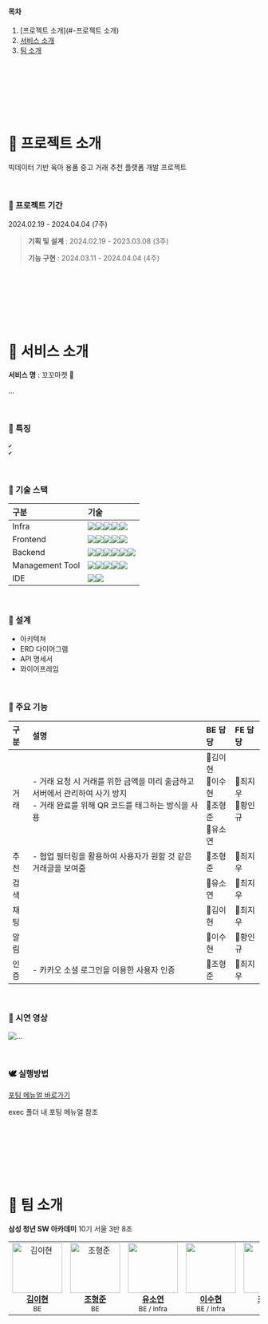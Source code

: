 #### 목차

1. [프로젝트 소개](#-프로젝트 소개)   
2. [서비스 소개](#-주요-기능)  
5. [팀 소개](#-팀-소개)  

<br><br><br><br><br><br>

# 🐔 프로젝트 소개

빅데이터 기반 육아 용품 중고 거래 추천 플랫폼 개발 프로젝트

<br>

### 🐤 프로젝트 기간
2024.02.19 - 2024.04.04 (7주)

> **기획 및 설계** : 2024.02.19 - 2023.03.08 (3주)
>
> **기능 구현** : 2024.03.11 - 2024.04.04 (4주)

<br><br><br><br><br><br>

# 🐣 서비스 소개 

**서비스 명** : 꼬꼬마켓 🐔

...

<br>

### 🦢 특징
    ✔ 
    ✔ 


<br>

### 🦅 기술 스택
|구분|기술|
|:---|:---|
|Infra|<img src="https://img.shields.io/badge/AWS EC2-FF9900?style=flat-square&logo=amazonec2&logoColor=white"><img src="https://img.shields.io/badge/NGINX-009639?style=flat-square&logo=nginx&logoColor=white"><img src="https://img.shields.io/badge/DOCKER-2496ED?style=flat-square&logo=docker&logoColor=white"><img src="https://img.shields.io/badge/UBUNTU-E95420?style=flat-square&logo=ubuntu&logoColor=white"><img src="https://img.shields.io/badge/JENKINS-D24939?style=flat-square&logo=jenkins&logoColor=white">|
|Frontend|<img src="https://img.shields.io/badge/HTML5-E34F26?style=flat-square&logo=html5&logoColor=white"><img src="https://img.shields.io/badge/CSS3-1572B6?style=flat-square&logo=css3&logoColor=white"><img src="https://img.shields.io/badge/JAVASCRIPT-F7DF1E?style=flat-square&logo=javascript&logoColor=white"><img src="https://img.shields.io/badge/REACT-61DAFB?style=flat-square&logo=react&logoColor=white"><img src="https://img.shields.io/badge/REACTQUERY-FF4154?style=flat-square&logo=reactquery&logoColor=white">|
|Backend|<img src="https://img.shields.io/badge/JAVA-FF4000?style=flat-square&logo=openjdk&logoColor=white"><img src="https://img.shields.io/badge/SPRING-6DB33F?style=flat-square&logo=spring&logoColor=white"><img src="https://img.shields.io/badge/HIBERNATE-59666C?style=flat-square&logo=hibernate&logoColor=white"><img src="https://img.shields.io/badge/MYSQL-4479A1?style=flat-square&logo=mysql&logoColor=white"><img src="https://img.shields.io/badge/REDIS-DC382D?style=flat-square&logo=redis&logoColor=white"><img src="https://img.shields.io/badge/KAKAO API-FFCD00?style=flat-square&logo=kakao&logoColor=white">|
|Management Tool|<img src="https://img.shields.io/badge/Jira-0052CC?style=flat-square&logo=Jira&logoColor=white"><img src="https://img.shields.io/badge/GitLab-FC6D26?style=flat-square&logo=GitLab&logoColor=white"><img src="https://img.shields.io/badge/MATTERMOST-0058CC?style=flat-square&logo=mattermost&logoColor=white"><img src="https://img.shields.io/badge/NOTION-000000?style=flat-square&logo=notion&logoColor=white"><img src="https://img.shields.io/badge/FIGMA-F24E1E?style=flat-square&logo=figma&logoColor=white">
|IDE|<img src="https://img.shields.io/badge/vscode-007ACC?style=flat-square&logo=visualstudiocode&logoColor=white"><img src="https://img.shields.io/badge/IntellJ IDEA-000000?style=flat-square&logo=intellijidea&logoColor=white">|

<br>

### 🦜 설계

- 아키텍쳐
- ERD 다이어그램
- API 명세서
- 와이어프레임

<br>

### 🦆 주요 기능

|구분|설명| BE 담당 | FE 담당 |
|:---|:---|:---|:---|
|거래|- 거래 요청 시 거래를 위한 금액을 미리 출금하고 서버에서 관리하여 사기 방지<br>- 거래 완료를 위해 QR 코드를 태그하는 방식을 사용|🐰김이현<br>🦝이수현<br>🐷조형준<br>🐹유소연|🐼최지우<br>🐻황인규|
|추천|- 협업 필터링을 활용하여 사용자가 원할 것 같은 거래글을 보여줌|🐷조형준|🐼최지우|
|검색||🐹유소연|🐼최지우|
|채팅||🐰김이현|🐼최지우|
|알림||🦝이수현|🐻황인규|
|인증|- 카카오 소셜 로그인을 이용한 사용자 인증|🐷조형준|🐼최지우|


<br>

### 🐓 시연 영상
![...](https://lulu-animation.com/wp-content/uploads/2022/05/test-gif.gif)

<br>

### 🕊 실행방법

[포팅 메뉴얼 바로가기](#)

exec 폴더 내 포팅 메뉴얼 참조

<br>
<br>
<br>
<br>
<br>
<br>

# 🐥 팀 소개 

**삼성 청년 SW 아카데미** 10기 서울 3반 8조

<table>
  <tbody>
    <tr>
        <td align="center">
            <a href="#">
            <img src="https://api.dicebear.com/8.x/big-smile/svg?seed=532914183365172048" width="100px" alt="김이현"/>
                <br/>
                <b>김이현</b>
            </a>
            <br/>
            <sub>BE</sub>
        </td>
        <td align="center">
            <a href="#">
            <img src="https://api.dicebear.com/8.x/big-smile/svg?seed=Cuddles" width="100px" alt="조형준"/>
                <br/>
                <b>조형준</b>
            </a>
            <br/>
            <sub>BE</sub>
        </td>
        <td align="center">
            <a href="#">
            <img src="https://api.dicebear.com/8.x/big-smile/svg?seed=973428650843541737" width="100px"/>
                <br/>
                <b>유소연</b>
            </a>
            <br/>
            <sub>BE / Infra</sub>
        </td>
        <td align="center">
            <a href="#">
            <img src="https://api.dicebear.com/8.x/big-smile/svg?seed=817256432089621410" width="100px"/>
                <br/>
                <b>이수현</b>
            </a>
            <br/>
            <sub>BE / Infra</sub>
        </td>
        <td align="center">
            <a href="#">
            <img src="https://api.dicebear.com/8.x/big-smile/svg?seed=306531512782191659" width="100px"/>
                <br/>
                <b>최지우</b>
            </a>
            <br/>
            <sub>FE</sub>
        </td>
        <td align="center">
            <a href="#">
            <img src="https://api.dicebear.com/8.x/big-smile/svg?seed=John-doe" width="100px"/>
                <br/>
                <b>황인규</b>
            </a>
            <br/>
            <sub>FE</sub>
        </td>
    </tr>
  </tbody>
</table>

<br><br><br><br><br><br>
